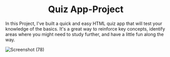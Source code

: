 <h1 align="center">Quiz App-Project</h1>
In this Project, I've built a quick and easy HTML quiz app that will test your knowledge of the basics. It's a great way to reinforce key concepts, identify areas where you might need to study further, and have a little fun along the way.

![Screenshot (78)](https://github.com/user-attachments/assets/73dc9d6e-78fe-4d10-a80c-5e553b58b231)
